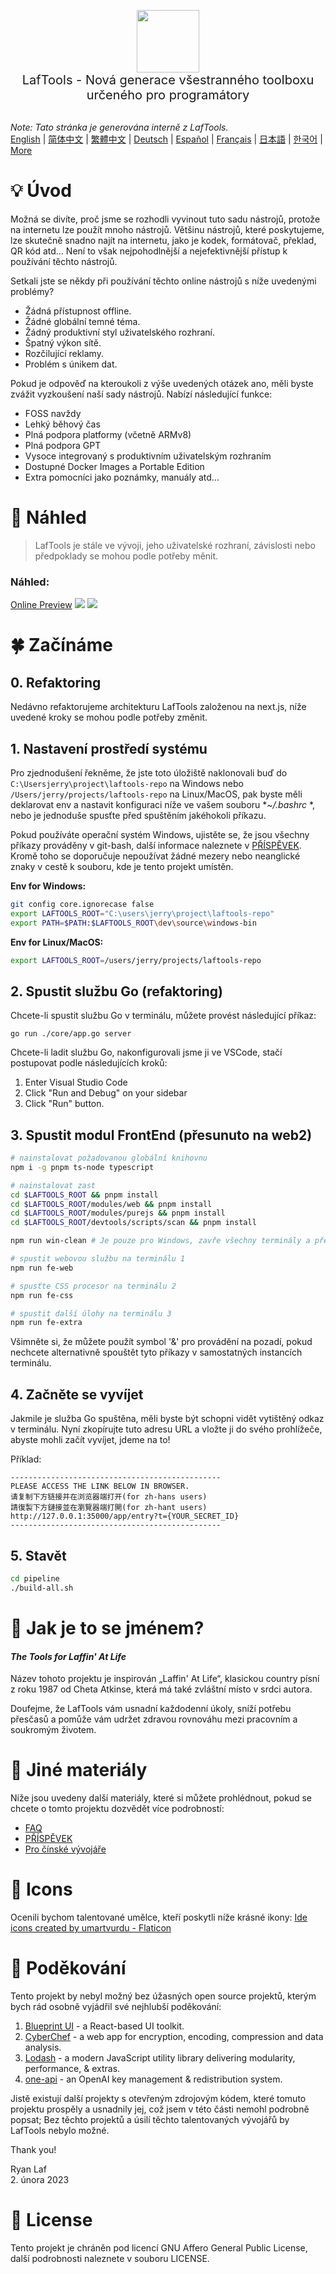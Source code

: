 <p align="center">
<img width="100" src="https://github.com/work7z/LafTools/blob/dev/modules/web2/public/static/icon.png?raw=true"></img>
<br>
<span style="font-size:20px">LafTools - Nová generace všestranného toolboxu určeného pro programátory
</span>
<!-- <center>
<div style="text-align:center;">
<a target="_blank" href="http://cloud.laf-tools.com">Náhled Insider verze LafTools</a>
</div>
</center> -->
<br><br>
</p>

<i>Note: Tato stránka je generována interně z LafTools.</i> <br/> [English](/docs/en_US)  |  [简体中文](/docs/zh_CN)  |  [繁體中文](/docs/zh_HK)  |  [Deutsch](/docs/de)  |  [Español](/docs/es)  |  [Français](/docs/fr)  |  [日本語](/docs/ja)  |  [한국어](/docs/ko) | [More](/docs/) <br/>

# 💡 Úvod

Možná se divíte, proč jsme se rozhodli vyvinout tuto sadu nástrojů, protože na internetu lze použít mnoho nástrojů. Většinu nástrojů, které poskytujeme, lze skutečně snadno najít na internetu, jako je kodek, formátovač, překlad, QR kód atd... Není to však nejpohodlnější a nejefektivnější přístup k používání těchto nástrojů.

Setkali jste se někdy při používání těchto online nástrojů s níže uvedenými problémy?

- Žádná přístupnost offline.
- Žádné globální temné téma.
- Žádný produktivní styl uživatelského rozhraní.
- Špatný výkon sítě.
- Rozčilující reklamy.
- Problém s únikem dat.

Pokud je odpověď na kteroukoli z výše uvedených otázek ano, měli byste zvážit vyzkoušení naší sady nástrojů. Nabízí následující funkce:

- FOSS navždy
- Lehký běhový čas
- Plná podpora platformy (včetně ARMv8)
- Plná podpora GPT
- Vysoce integrovaný s produktivním uživatelským rozhraním
- Dostupné Docker Images a Portable Edition
- Extra pomocníci jako poznámky, manuály atd...

# 🌠 Náhled

> LafTools je stále ve vývoji, jeho uživatelské rozhraní, závislosti nebo předpoklady se mohou podle potřeby měnit.

### Náhled:

[Online Preview](http://cloud.laf-tools.com)
![](https://github.com/work7z/LafTools/blob/dev/devtools/images/preview.png?raw=true)
![](https://github.com/work7z/LafTools/blob/dev/devtools/images/preview-dark.png?raw=true)

# 🍀 Začínáme

## 0. Refaktoring

Nedávno refaktorujeme architekturu LafTools založenou na next.js, níže uvedené kroky se mohou podle potřeby změnit.

## 1. Nastavení prostředí systému

Pro zjednodušení řekněme, že jste toto úložiště naklonovali buď do `C:\Usersjerry\project\laftools-repo` na Windows nebo `/Users/jerry/projects/laftools-repo` na Linux/MacOS, pak byste měli deklarovat env a nastavit konfiguraci níže ve vašem souboru **~/.bashrc* *, nebo je jednoduše spusťte před spuštěním jakéhokoli příkazu.

Pokud používáte operační systém Windows, ujistěte se, že jsou všechny příkazy prováděny v git-bash, další informace naleznete v [PŘÍSPĚVEK](./docs/CONTRIBUTION.md). Kromě toho se doporučuje nepoužívat žádné mezery nebo neanglické znaky v cestě k souboru, kde je tento projekt umístěn.

**Env for Windows:**

```bash
git config core.ignorecase false
export LAFTOOLS_ROOT="C:\users\jerry\project\laftools-repo"
export PATH=$PATH:$LAFTOOLS_ROOT\dev\source\windows-bin
```

**Env for Linux/MacOS:**

```bash
export LAFTOOLS_ROOT=/users/jerry/projects/laftools-repo
```

## 2. Spustit službu Go (refaktoring)

Chcete-li spustit službu Go v terminálu, můžete provést následující příkaz:

```shell
go run ./core/app.go server
```

Chcete-li ladit službu Go, nakonfigurovali jsme ji ve VSCode, stačí postupovat podle následujících kroků:

1. Enter Visual Studio Code
2. Click "Run and Debug" on your sidebar
3. Click "Run" button.

## 3. Spustit modul FrontEnd (přesunuto na web2)

```bash
# nainstalovat požadovanou globální knihovnu
npm i -g pnpm ts-node typescript

# nainstalovat zast
cd $LAFTOOLS_ROOT && pnpm install
cd $LAFTOOLS_ROOT/modules/web && pnpm install
cd $LAFTOOLS_ROOT/modules/purejs && pnpm install
cd $LAFTOOLS_ROOT/devtools/scripts/scan && pnpm install

npm run win-clean # Je pouze pro Windows, zavře všechny terminály a předchozí procesy.

# spustit webovou službu na terminálu 1
npm run fe-web

# spusťte CSS procesor na terminálu 2
npm run fe-css

# spustit další úlohy na terminálu 3
npm run fe-extra

```

Všimněte si, že můžete použít symbol '&' pro provádění na pozadí, pokud nechcete alternativně spouštět tyto příkazy v samostatných instancích terminálu.

## 4. Začněte se vyvíjet

Jakmile je služba Go spuštěna, měli byste být schopni vidět vytištěný odkaz v terminálu. Nyní zkopírujte tuto adresu URL a vložte ji do svého prohlížeče, abyste mohli začít vyvíjet, jdeme na to!

Příklad:

```output
-----------------------------------------------
PLEASE ACCESS THE LINK BELOW IN BROWSER.
请复制下方链接并在浏览器端打开(for zh-hans users)
請復製下方鏈接並在瀏覽器端打開(for zh-hant users)
http://127.0.0.1:35000/app/entry?t={YOUR_SECRET_ID}
-----------------------------------------------
```

## 5. Stavět

```bash
cd pipeline
./build-all.sh
```

# 🌱 Jak je to se jménem?

#### _The Tools for Laffin' At Life_

Název tohoto projektu je inspirován „Laffin' At Life“, klasickou country písní z roku 1987 od Cheta Atkinse, která má také zvláštní místo v srdci autora.

Doufejme, že LafTools vám usnadní každodenní úkoly, sníží potřebu přesčasů a pomůže vám udržet zdravou rovnováhu mezi pracovním a soukromým životem.

# 📑 Jiné materiály

Níže jsou uvedeny další materiály, které si můžete prohlédnout, pokud se chcete o tomto projektu dozvědět více podrobností:

- [FAQ](/docs/cs/FAQ.md)
- [PŘÍSPĚVEK](/docs/cs/CONTRIBUTION.md)
- [Pro čínské vývojáře](/devtools/notes/common/issues.md)

# 💐 Icons

Ocenili bychom talentované umělce, kteří poskytli níže krásné ikony:
<a href="https://www.flaticon.com/free-icons/ide" title="ide icons">Ide icons created by umartvurdu - Flaticon</a>

# 🙏 Poděkování

Tento projekt by nebyl možný bez úžasných open source projektů, kterým bych rád osobně vyjádřil své nejhlubší poděkování:

1. [Blueprint UI](https://blueprintjs.com/) - a React-based UI toolkit.
1. [CyberChef](https://github.com/gchq/CyberChef/tree/master) - a web app for encryption, encoding, compression and data analysis.
1. [Lodash](https://github.com/lodash/lodash) - a modern JavaScript utility library delivering modularity, performance, & extras.
1. [one-api](https://github.com/songquanpeng/one-api) - an OpenAI key management & redistribution system.

Jistě existují další projekty s otevřeným zdrojovým kódem, které tomuto projektu prospěly a usnadnily jej, což jsem v této části nemohl podrobně popsat; Bez těchto projektů a úsilí těchto talentovaných vývojářů by LafTools nebylo možné.

Thank you!

Ryan Laf  
2. února 2023

# 🪪 License

Tento projekt je chráněn pod licencí GNU Affero General Public License, další podrobnosti naleznete v souboru LICENSE.
